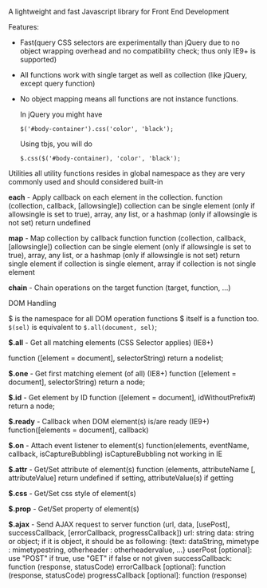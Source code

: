 A lightweight and fast Javascript library for Front End Development

Features:

- Fast(query CSS selectors are experimentally than jQuery due to no object wrapping overhead and no compatibility check; 
  thus only IE9+ is supported)

- All functions work with single target as well as collection (like jQuery, except query function)

- No object mapping means all functions are not instance functions.

  In jQuery you might have 
  
      $('#body-container').css('color', 'black');

  Using tbjs, you will do

      $.css($('#body-container), 'color', 'black');



Utilities
all utility functions resides in global namespace as they are very commonly used and should considered built-in

**each** - Apply callback on each element in the collection.
  function (collection, callback, [allowsingle])
  collection can be single element (only if allowsingle is set to true), array, any list, or a hashmap (only if allowsingle is not set)
  return undefined


**map** - Map collection by callback function
  function (collection, callback, [allowsingle])
  collection can be single element (only if allowsingle is set to true), array, any list, or a hashmap (only if allowsingle is not set)
  return single element if collection is single element, array if collection is not single element


**chain** - Chain operations on the target
  function (target, function, ...)


DOM Handling

$ is the namespace for all DOM operation functions 
$ itself is a function too. `$(sel)` is equivalent to `$.all(document, sel)`;


**$.all** - Get all matching elements (CSS Selector applies) (IE8+)

  function ([element = document], selectorString) 
  return a nodelist;
 
**$.one** - Get first matching element (of all) (IE8+)
  function ([element = document], selectorString) 
  return a node;

**$.id** - Get element by ID
  function ([element = document], idWithoutPrefix#) 
  return a node;
 
**$.ready** - Callback when DOM element(s) is/are ready (IE9+)
  function([elements = document], callback)

**$.on** - Attach event listener to element(s)
  function(elements, eventName, callback, isCaptureBubbling)
  isCaptureBubbling not working in IE


**$.attr** - Get/Set attribute of element(s)
  function (elements, attributeName [, attributeValue]
  return undefined if setting, attributeValue(s) if getting

**$.css** - Get/Set css style of element(s)

**$.prop** - Get/Set property of element(s)
  
**$.ajax** - Send AJAX request to server
  function (url, data, [usePost], successCallback, [errorCallback, progressCallback])
  url: string
  data: string or object; if it is object, it should be as following:
    {text: dataString, mimetype : mimetypestring, otherheader : otherheadervalue, ...}
  userPost [optional]: use "POST" if true, use "GET" if false or not given
  successCallback: function (response, statusCode)
  errorCallback [optional]: function (response, statusCode)
  progressCallback [optional]: function (response)
  
